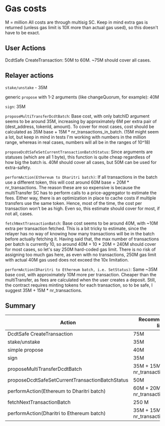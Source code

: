 # Gas costs

M = million
All costs are through multisig SC.
Keep in mind extra gas is returned (unless gas limit is 10X more than actual gas used), so this doesn't have to be exact.

## User Actions

DcdtSafe CreateTransaction: 50M to 60M. ~75M should cover all cases.

## Relayer actions

`stake/unstake` - 35M

generic `propose` with 1-2 arguments (like changeQuorum, for example): 40M

`sign`: 35M

`proposeMultiTransferDcdtBatch`: Base cost, with only batchID argument seems to be around 35M, increasing by approximately 6M per extra pair of (dest_address, tokenId, amount). To cover for most cases, cost should be calculated as 35M base + 15M * nr_transactions_in_batch. (15M might seem a lot, but keep in mind in tests I'm working with numbers in the million range, whereas in real cases, numbers will all be in the ranges of 10^18)

`proposeDcdtSafeSetCurrentTransactionBatchStatus`: Since arguments are statuses (which are all 1 byte), this function is quite cheap regardless of how big the batch is. 40M should cover all cases, but 50M can be used for extra-safety.

`performAction(Ethereum to Dharitri batch)`: If all transactions in the batch use a different token, this will cost around 60M base + 20M * nr_transactions. The reason these are so expensive is because the multiTransfer SC has to perform calls to a price-aggregator to estimate the fees. Either way, there is an optimization in place to cache costs if multiple transfers use the same token. Hence, most of the time, the cost per transaction won't be as high. Even so, this estimate should cover for most, if not all, cases.

`fetchNextTransactionBatch`: Base cost seems to be around 40M, with ~10M extra per transaction fetched. This is a bit tricky to estimate, since the relayer has no way of knowing how many transactions will be in the batch before actually fetching it. Having said that, the max number of transactions per batch is currently 10, so around 40M + 10 * 20M = 240M should cover for most cases, so let's say 250M hard-coded gas limit. There is no risk of assigning too much gas here, as even with no transactions, 250M gas limit with actual 40M gas used does not exceed the 10x limitation.


`performAction(Dharitri to Ethereum batch, i.e. SetStatus)`: Same ~35M base cost, with approximately 10M more per transaction. Cheaper than the multiTransfer, as fees are calculated when the user creates a deposit. Still, the contract requires minting tokens for each transaction, so to be safe, I suggest 35M + 15M * nr_transactions.

## Summary

| Action                                          | Recommended Gas limit                |
| ----------------------------------------------- | ------------------------------------ |
| DcdtSafe CreateTransaction                      | 75M                                  |
| stake/unstake                                   | 35M                                  |
| simple propose                                  | 40M                                  |
| sign                                            | 35M                                  |
| proposeMultiTransferDcdtBatch                   | 35M + 15M * nr_transactions_in_batch |
| proposeDcdtSafeSetCurrentTransactionBatchStatus | 50M                                  |
| performAction(Ethereum to Dharitri batch)     | 60M + 20M * nr_transactions          |
| fetchNextTransactionBatch                       | 250 M                                |
| performAction(Dharitri to Ethereum batch)     | 35M + 15M * nr_transactions          |
